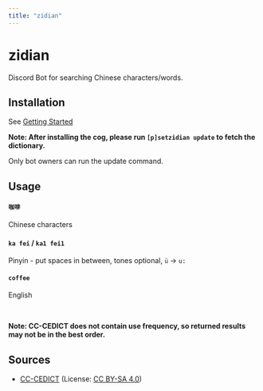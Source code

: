 ```yaml
---
title: "zidian"
---
```


# zidian

<component-coghero cog="zidian" desc="Chinese dictionary bot. Can search Chinese characters, Pinyin, and English. Fetches results locally from saved dictionaries. Uses CC-CEDICT.\n\nInspired by Pleco and Jisho."></component-coghero>

Discord Bot for searching Chinese characters/words.


## Installation

See [Getting Started](/coffee-cogs/start)

**Note: After installing the cog, please run  `[p]setzidian update`  to fetch the dictionary.**

Only bot owners can run the update command.


## Usage

#### `咖啡`

Chinese characters

#### `ka fei` / `ka1 fei1`

Pinyin - put spaces in between, tones optional, `ü` -> `u:`

#### `coffee`

English

<br />

**Note: CC-CEDICT does not contain use frequency, so returned results may not be in the best order.**


## Sources

- [CC-CEDICT](https://cc-cedict.org/wiki/) (License: [CC BY-SA 4.0](https://creativecommons.org/licenses/by-sa/4.0/))
